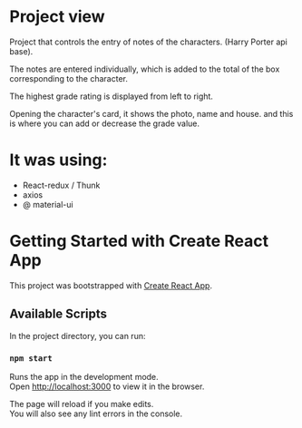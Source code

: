 # Project view

Project that controls the entry of notes of the characters. (Harry Porter api base).

The notes are entered individually, which is added to the total of the box corresponding to the character.

The highest grade rating is displayed from left to right.

Opening the character's card, it shows the photo, name and house. and this is where you can add or decrease the grade value.

# It was using:

- React-redux / Thunk
- axios
- @ material-ui

# Getting Started with Create React App

This project was bootstrapped with [Create React App](https://github.com/facebook/create-react-app).

## Available Scripts

In the project directory, you can run:

### `npm start`

Runs the app in the development mode.\
Open [http://localhost:3000](http://localhost:3000) to view it in the browser.

The page will reload if you make edits.\
You will also see any lint errors in the console.
